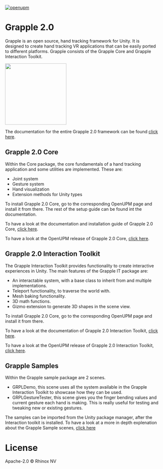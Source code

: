 [![openupm](https://img.shields.io/npm/v/com.rhinox.open.grpl2?label=openupm&registry_uri=https://package.openupm.com)](https://openupm.com/packages/com.rhinox.open.grpl2/)
# Grapple 2.0
Grapple is an open source, hand tracking framework for Unity. It is designed
to create hand tracking VR applications that can be easily ported to different platforms. Grapple consists of the
Grapple Core and Grapple Interaction Toolkit.

<img src="https://github.com/Rhinox-Training/grpl-2.0/assets/55093987/be4368cf-7d1f-4e2f-90c6-bb5dc2b94ede" width="200" />

The documentation for the entire Grapple 2.0 framework can be found [click here](https://rhinox-training.github.io/grpl-2.0/).

## Grapple 2.0 Core
Within the Core package, the core fundamentals of a hand tracking application and some utilities are implemented. These
are:
- Joint system
- Gesture system
- Hand visualization
- Extension methods for Unity types

To install Grapple 2.0 Core, go to the corresponding OpenUPM page and install it from there. The rest of the setup guide can be found int the documentation.

To have a look at the documentation and installation guide of Grapple 2.0 Core, [click here](https://rhinox-training.github.io/grpl-2.0/pages/GRPL_Core/core.html).

To have a look at the OpenUPM release of Grapple 2.0 Core, [click here](https://openupm.com/packages/com.rhinox.open.grpl2/).

## Grapple 2.0 Interaction Toolkit
The Grapple Interaction Toolkit provides functionality to create interactive experiences in Unity. The main features of
the Grapple IT package are:

- An interactable system, with a base class to inherit from and multiple implementations.
- Teleport functionality, to traverse the world with.
- Mesh baking functionality.
- 3D math functions.
- Gizmo extension to generate 3D shapes in the scene view.

To install Grapple 2.0 Core, go to the corresponding OpenUPM page and install it from there.

To have a look at the documentation of Grapple 2.0 Interaction Toolkit, [click here](https://rhinox-training.github.io/grpl-2.0/pages/GRPL_IT/GrappleIT.html).

To have a look at the OpenUPM release of Grapple 2.0 Interaction Toolkit, [click here](https://openupm.com/packages/com.rhinox.open.grpl2it/).

## Grapple Samples
Within the Grapple sample package are 2 scenes.

- GRPLDemo, this scene uses all the system available in the Grapple Interaction Toolkit to showcase how they can be used.
- GRPLGestureTester, this scene gives you the finger bending values and current gesture each hand is making. This is really useful for testing and tweaking new or existing gestures.


The samples can be imported from the Unity package manager, after the Interaction toolkit is installed.
To have a look at a more in depth explenation about the Grapple Sample scenes, [click here](https://rhinox-training.github.io/grpl-2.0/pages/GRPL_Samples/GRPLSamples.html)

# License

Apache-2.0 © Rhinox NV

